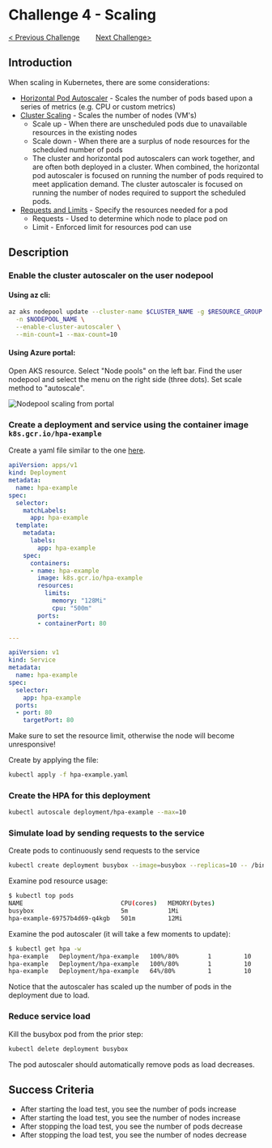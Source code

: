 # Challenge 4 - Scaling

[< Previous Challenge](./03-resiliency.md)&nbsp;&nbsp;&nbsp;&nbsp;&nbsp;&nbsp;&nbsp;&nbsp;[Next Challenge>](./05-gitops.md)

## Introduction

When scaling in Kubernetes, there are some considerations:

* [Horizontal Pod Autoscaler](https://kubernetes.io/docs/tasks/run-application/horizontal-pod-autoscale/) - Scales the number of pods based upon a series of metrics (e.g. CPU or custom metrics)
* [Cluster Scaling](https://docs.microsoft.com/en-us/azure/aks/cluster-autoscaler) - Scales the number of nodes (VM's)
  * Scale up - When there are unscheduled pods due to unavailable resources in the existing nodes
  * Scale down - When there are a surplus of node resources for the scheduled number of pods
  * The cluster and horizontal pod autoscalers can work together, and are often both deployed in a cluster. When combined, the horizontal pod autoscaler is focused on running the number of pods required to meet application demand. The cluster autoscaler is focused on running the number of nodes required to support the scheduled pods.
* [Requests and Limits](https://kubernetes.io/docs/concepts/configuration/manage-resources-containers/) - Specify the resources needed for a pod
    * Requests - Used to determine which node to place pod on
    * Limit - Enforced limit for resources pod can use

## Description

### Enable the cluster autoscaler on the user nodepool

#### Using az cli:

``` bash
az aks nodepool update --cluster-name $CLUSTER_NAME -g $RESOURCE_GROUP \
  -n $NODEPOOL_NAME \
  --enable-cluster-autoscaler \
  --min-count=1 --max-count=10
```

#### Using Azure portal:

Open AKS resource. Select "Node pools" on the left bar. Find the user nodepool and select the menu on the right side (three dots). Set scale method to "autoscale".

![Nodepool scaling from portal](img/scale-portal.png)

### Create a deployment and service using the container image `k8s.gcr.io/hpa-example`

Create a yaml file similar to the one [here](../Resources/04-scaling/hpa-example.yaml).

```yaml
apiVersion: apps/v1
kind: Deployment
metadata:
  name: hpa-example
spec:
  selector:
    matchLabels:
      app: hpa-example
  template:
    metadata:
      labels:
        app: hpa-example
    spec:
      containers:
      - name: hpa-example
        image: k8s.gcr.io/hpa-example
        resources:
          limits:
            memory: "128Mi"
            cpu: "500m"
        ports:
        - containerPort: 80

---

apiVersion: v1
kind: Service
metadata:
  name: hpa-example
spec:
  selector:
    app: hpa-example
  ports:
  - port: 80
    targetPort: 80


```

Make sure to set the resource limit, otherwise the node will become unresponsive!

Create by applying the file:

``` bash
kubectl apply -f hpa-example.yaml
```

### Create the HPA for this deployment

```bash
kubectl autoscale deployment/hpa-example --max=10
```

### Simulate load by sending requests to the service

Create pods to continuously send requests to the service

``` bash
kubectl create deployment busybox --image=busybox --replicas=10 -- /bin/sh -c "while true; do wget -q -O- hpa-example; done"
```

Examine pod resource usage:

```bash
$ kubectl top pods
NAME                           CPU(cores)   MEMORY(bytes)
busybox                        5m           1Mi
hpa-example-69757b4d69-q4kgb   501m         12Mi
```

Examine the pod autoscaler (it will take a few moments to update):

``` bash
$ kubectl get hpa -w
hpa-example   Deployment/hpa-example   100%/80%        1         10        1          15s
hpa-example   Deployment/hpa-example   100%/80%        1         10        2          30s
hpa-example   Deployment/hpa-example   64%/80%         1         10        2          61s
```

Notice that the autoscaler has scaled up the number of pods in the deployment due to load.

### Reduce service load

Kill the busybox pod from the prior step:

``` bash
kubectl delete deployment busybox
```

The pod autoscaler should automatically remove pods as load decreases.

## Success Criteria

- After starting the load test, you see the number of pods increase
- After starting the load test, you see the number of nodes increase
- After stopping the load test, you see the number of pods decrease
- After stopping the load test, you see the number of nodes decrease
